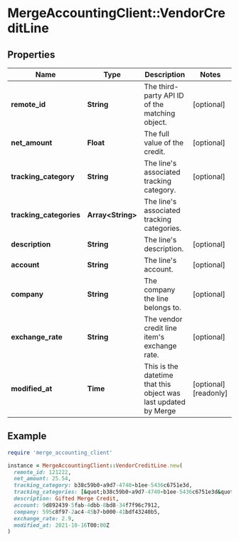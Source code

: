 # MergeAccountingClient::VendorCreditLine

## Properties

| Name | Type | Description | Notes |
| ---- | ---- | ----------- | ----- |
| **remote_id** | **String** | The third-party API ID of the matching object. | [optional] |
| **net_amount** | **Float** | The full value of the credit. | [optional] |
| **tracking_category** | **String** | The line&#39;s associated tracking category. | [optional] |
| **tracking_categories** | **Array&lt;String&gt;** | The line&#39;s associated tracking categories. |  |
| **description** | **String** | The line&#39;s description. | [optional] |
| **account** | **String** | The line&#39;s account. | [optional] |
| **company** | **String** | The company the line belongs to. | [optional] |
| **exchange_rate** | **String** | The vendor credit line item&#39;s exchange rate. | [optional] |
| **modified_at** | **Time** | This is the datetime that this object was last updated by Merge | [optional][readonly] |

## Example

```ruby
require 'merge_accounting_client'

instance = MergeAccountingClient::VendorCreditLine.new(
  remote_id: 121222,
  net_amount: 25.54,
  tracking_category: b38c59b0-a9d7-4740-b1ee-5436c6751e3d,
  tracking_categories: [&quot;b38c59b0-a9d7-4740-b1ee-5436c6751e3d&quot;,&quot;9b840d2-686a-465a-8a8e-7b028498f8e4&quot;,&quot;a47e11b6-c73b-4a0c-be31-130fc48177fa&quot;],
  description: Gifted Merge Credit,
  account: 9d892439-5fab-4dbb-8bd8-34f7f96c7912,
  company: 595c8f97-2ac4-45b7-b000-41bdf43240b5,
  exchange_rate: 2.9,
  modified_at: 2021-10-16T00:00Z
)
```

